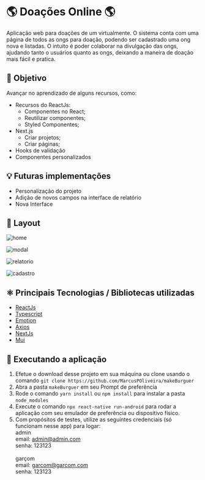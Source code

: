 # 🌎 Doações Online 🌎

Aplicação web para doações de um virtualmente. O sistema conta com uma página de todos as ongs para doação, podendo ser cadastrado uma ong nova e listadas. O intuito é poder colaborar na divulgação das ongs, ajudando tanto o usuários quanto as ongs, deixando a maneira de doação mais fácil e pratica.

## 📖 Objetivo

Avançar no aprendizado de alguns recursos, como:
- Recursos do ReactJs:
    - Componentes no React;
    - Reutilizar componentes;
    - Styled Componentes;
- Next.js
    -  Criar projetos;
    - Criar páginas;
- Hooks de validação
- Componentes personalizados


## 💡 Futuras implementações
- Personalização do projeto 
- Adição de novos campos na interface de relatório
- Nova Interface 

## 📱 Layout

   ![home](https://user-images.githubusercontent.com/83045002/173162745-962bb12a-ecbf-4471-8eb0-538965f59969.png)

   ![modal](https://user-images.githubusercontent.com/83045002/173162784-11e66795-eeb7-4948-b7c5-1d26ae4decfe.png)

   ![relatorio](https://user-images.githubusercontent.com/83045002/173162815-b8cb18df-5b52-44ae-86d7-dbaeee35b5d0.png)

   ![cadastro](https://user-images.githubusercontent.com/83045002/173162837-85e7df7e-2076-4797-902d-45a01d7e83d3.png)

## ⚛ Principais Tecnologias / Bibliotecas utilizadas
- [ReactJs](https://pt-br.reactjs.org/)
- [Typescript](https://www.typescriptlang.org/)
- [Emotion](https://emotion.sh/docs/introduction)
- [Axios](https://axios-http.com/ptbr/docs/intro)
- [NextJs](https://nextjs.org/)
- [Mui](https://mui.com/pt/)

## 🔧 Executando a aplicação
1. Efetue o download desse projeto em sua máquina ou clone usando o comando ``git clone https://github.com/MarcusPOliveira/makeBurguer``
2. Abra a pasta ``makeBurguer`` em seu Prompt de preferência
3. Rode o comando ``yarn install`` ou ``npm install`` para instalar a pasta ``node_modules``
4. Execute o comando ``npx react-native run-android`` para rodar a aplicação com seu emulador de preferência ou dispositivo físico.
5. Com propósitos de testes, utilize as seguintes credenciais (só funcionam nesse app) para logar:</br>
    admin</br>
      email: admin@admin.com</br>
      senha: 123123</br></br>
    garçom</br>
        email: garcom@garcom.com</br>
        senha: 123123
